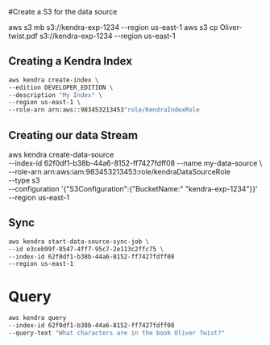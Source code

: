 #Create a S3 for the data source

aws s3 mb s3://kendra-exp-1234 --region us-east-1
aws s3 cp Oliver-twist.pdf s3://kendra-exp-1234 --region us-east-1

## Creating a Kendra Index

```sh
aws kendra create-index \
--edition DEVELOPER_EDITION \
--description "My Index" \
--region us-east-1 \
--role-arn arn:aws::983453213453"role/KendraIndexRole
```

## Creating our data Stream
aws kendra create-data-source \
--index-id 62f0df1-b38b-44a6-8152-ff7427fdff08
--name my-data-source \ 
--role-arn arn:aws:iam:983453213453:role/kendraDataSourceRole \
--type s3 \
--configuration '{"S3Configuration":{"BucketName:" "kendra-exp-1234"}}'
--region us-east-1

## Sync 
```sh
aws kendra start-data-source-sync-job \
--id e3ceb99f-8547-4ff7-95c7-2e113c2ffc75 \
--index-id 62f0df1-b38b-44a6-8152-ff7427fdff08
--region us-east-1
```

# Query 

```sh
aws kendra query 
--index-id 62f0df1-b38b-44a6-8152-ff7427fdff08
--query-text "What characters are in the book Oliver Twist?"
```
